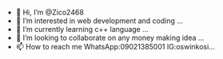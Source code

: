 - 👋 Hi, I’m @Zico2468
- 👀 I’m interested in web development and coding ...
- 🌱 I’m currently learning c++ language ...
- 💞️ I’m looking to collaborate on any money making idea ...
- 📫 How to reach me WhatsApp:09021385001 IG:oswinkosi...

<!---
Zico2468/Zico2468 is a ✨ special ✨ repository because its `README.md` (this file) appears on your GitHub profile.
You can click the Preview link to take a look at your changes.
--->
